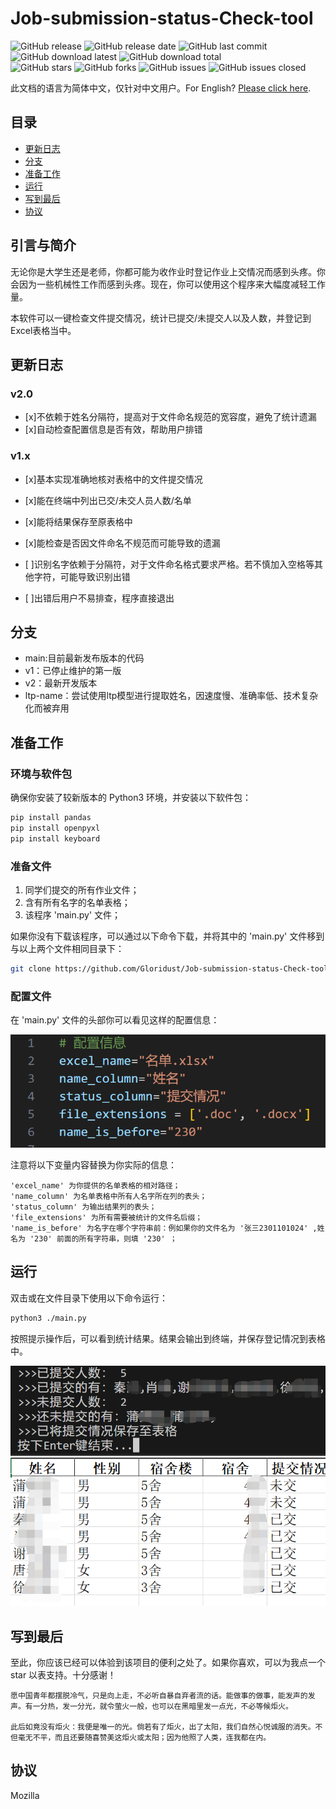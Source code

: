 # Job-submission-status-Check-tool

![GitHub release](https://img.shields.io/github/v/release/Gloridust/Job-submission-status-Check-tool?style=flat-square)
![GitHub release date](https://img.shields.io/github/release-date/Gloridust/Job-submission-status-Check-tool?style=flat-square)
![GitHub last commit](https://img.shields.io/github/last-commit/Gloridust/Job-submission-status-Check-tool?style=flat-square)
![GitHub download latest](https://img.shields.io/github/downloads/Gloridust/Job-submission-status-Check-tool/latest/total?style=flat-square)
![GitHub download total](https://img.shields.io/github/downloads/Gloridust/Job-submission-status-Check-tool/total?style=flat-square)  
![GitHub stars](https://img.shields.io/github/stars/Gloridust/Job-submission-status-Check-tool?style=flat-square)
![GitHub forks](https://img.shields.io/github/forks/Gloridust/Job-submission-status-Check-tool?style=flat-square)
![GitHub issues](https://img.shields.io/github/issues/Gloridust/Job-submission-status-Check-tool?style=flat-square)
![GitHub issues closed](https://img.shields.io/github/issues-closed/Gloridust/Job-submission-status-Check-tool?style=flat-square)  

此文档的语言为简体中文，仅针对中文用户。For English? [Please click here](README_en-US.md).

## 目录

- [更新日志](#更新日志)
- [分支](#分支)
- [准备工作](#准备工作)
- [运行](#运行)
- [写到最后](#写到最后)
- [协议](#协议)

## 引言与简介

无论你是大学生还是老师，你都可能为收作业时登记作业上交情况而感到头疼。你会因为一些机械性工作而感到头疼。现在，你可以使用这个程序来大幅度减轻工作量。

本软件可以一键检查文件提交情况，统计已提交/未提交人以及人数，并登记到Excel表格当中。

## 更新日志

### v2.0

- [x]不依赖于姓名分隔符，提高对于文件命名规范的宽容度，避免了统计遗漏
- [x]自动检查配置信息是否有效，帮助用户排错

### v1.x

- [x]基本实现准确地核对表格中的文件提交情况
- [x]能在终端中列出已交/未交人员人数/名单
- [x]能将结果保存至原表格中
- [x]能检查是否因文件命名不规范而可能导致的遗漏

- [ ]识别名字依赖于分隔符，对于文件命名格式要求严格。若不慎加入空格等其他字符，可能导致识别出错
- [ ]出错后用户不易排查，程序直接退出

## 分支

- main:目前最新发布版本的代码
- v1：已停止维护的第一版
- v2：最新开发版本
- ltp-name：尝试使用ltp模型进行提取姓名，因速度慢、准确率低、技术复杂化而被弃用


## 准备工作

### 环境与软件包

确保你安装了较新版本的 Python3 环境，并安装以下软件包：

```bash
pip install pandas
pip install openpyxl
pip install keyboard
```

### 准备文件

1. 同学们提交的所有作业文件；
2. 含有所有名字的名单表格；
3. 该程序 'main.py' 文件；

如果你没有下载该程序，可以通过以下命令下载，并将其中的 'main.py' 文件移到与以上两个文件相同目录下：

```bash
git clone https://github.com/Gloridust/Job-submission-status-Check-tool.git
```

### 配置文件

在 'main.py' 文件的头部你可以看见这样的配置信息：

![config.png](./src/config.png)

注意将以下变量内容替换为你实际的信息：

    'excel_name' 为你提供的名单表格的相对路径；
    'name_column' 为名单表格中所有人名字所在列的表头；
    'status_column' 为输出结果列的表头；
    'file_extensions' 为所有需要被统计的文件名后缀；
    'name_is_before' 为名字在哪个字符串前：例如果你的文件名为 '张三2301101024' ,姓名为 '230' 前面的所有字符串，则填 '230' ；

## 运行

双击或在文件目录下使用以下命令运行：

```bash
python3 ./main.py
```

按照提示操作后，可以看到统计结果。结果会输出到终端，并保存登记情况到表格中。

![result](./src/result.png)
![table](./src/table.png)

## 写到最后

至此，你应该已经可以体验到该项目的便利之处了。如果你喜欢，可以为我点一个 star 以表支持。十分感谢！

    愿中国青年都摆脱冷气，只是向上走，不必听自暴自弃者流的话。能做事的做事，能发声的发声。有一分热，发一分光，就令萤火一般，也可以在黑暗里发一点光，不必等候炬火。

    此后如竟没有炬火：我便是唯一的光。倘若有了炬火，出了太阳，我们自然心悦诚服的消失。不但毫无不平，而且还要随喜赞美这炬火或太阳；因为他照了人类，连我都在内。

## 协议

Mozilla